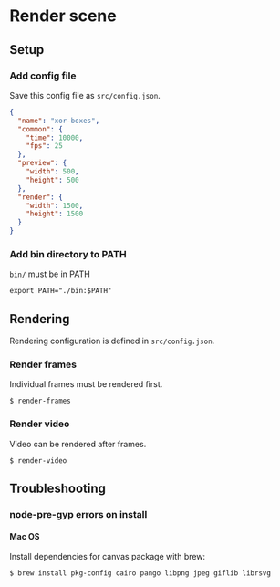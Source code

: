 Render scene
============

Setup
-----

### Add config file

Save this config file as `src/config.json`.

```json
{
  "name": "xor-boxes",
  "common": {
    "time": 10000,
    "fps": 25
  },
  "preview": {
    "width": 500,
    "height": 500
  },
  "render": {
    "width": 1500,
    "height": 1500
  }
}

```

### Add bin directory to PATH

`bin/` must be in PATH

```
export PATH="./bin:$PATH"
```

Rendering
---------

Rendering configuration is defined in `src/config.json`.

### Render frames

Individual frames must be rendered first.

```
$ render-frames
```

### Render video

Video can be rendered after frames.

```
$ render-video
```

Troubleshooting
---------------

### node-pre-gyp errors on install

#### Mac OS

Install dependencies for canvas package with brew:

```
$ brew install pkg-config cairo pango libpng jpeg giflib librsvg
```
